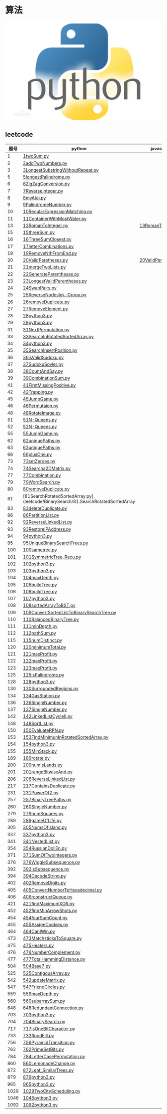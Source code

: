 # 算法

![本地图片](Image/python1.jpg)

## leetcode
|  题号  |  python  |  javascript  |  java  |  c  |
|  ----  |  ------  |  ----------  |  ----  |  -  |
|  1  |[1twoSum.py](leetcode/array/1.twoSum/1twoSum.py)  |    |    |    |
|  2  |[2addTwoNumbers.py](leetcode/array/2.addTwoNumbers/2addTwoNumbers.py)  |    |    |    |
|  3  |[3LongestSubstringWithoutRepeat.py](leetcode/Hash/3.LongestSubstringWithoutRepeat/3LongestSubstringWithoutRepeat.py)  |    |    |    |
|  5  |[5longestPalindrome.py](leetcode/DP/5.longestPalindrome/5longestPalindrome.py)  |    |    |    |
|  6  |[6ZigZagConversion.py](leetcode/STR/6.ZigZagConversion/6ZigZagConversion.py)  |    |    |    |
|  7  |[7ReverseInteger.py](leetcode/Math/7.ReverseInteger/7ReverseInteger.py)  |    |    |    |
|  8  |[8myAtoi.py](leetcode/List/8.myAtoi/8myAtoi.py)  |    |    |    |
|  9  |[9PalindromeNumber.py](leetcode/Math/9.PalindromeNumber/9PalindromeNumber.py)  |    |    |    |
|  10  |[10RegularExpressionMatching.py](leetcode/DP/10.RegularExpressionMatching/10RegularExpressionMatching.py)  |    |    |    |
|  11  |[11ContainerWithMostWater.py](leetcode/array/11.ContainerWithMostWater/11ContainerWithMostWater.py)  |    |    |    |
|  13  |[13RomanToInteger.py](leetcode/STR/13.RomanToInteger/13RomanToInteger.py)  |[13RomanToInteger.js](leetcode/STR/13.RomanToInteger/13RomanToInteger.js)  |    |    |
|  15  |[15threeSum.py](leetcode/array/15.threeSum/15threeSum.py)  |    |    |    |
|  16  |[16ThreeSumClosest.py](leetcode/array/16.ThreeSumClosest/16ThreeSumClosest.py)  |    |    |    |
|  17  |[17letterCombinations.py](leetcode/STR/17.letterCombinations/17letterCombinations.py)  |    |    |    |
|  19  |[19RemoveNthFromEnd.py](leetcode/List/19.RemoveNthFromEnd/19RemoveNthFromEnd.py)  |    |    |    |
|  20  |[20ValidParetheses.py](leetcode/STR/20.ValidParetheses/20ValidParetheses.py)  |[20ValidParetheses.js](leetcode/STR/20.ValidParetheses/20ValidParetheses.js)  |    |    |
|  21  |[21mergeTwoLists.py](leetcode/List/21.mergeTwoLists/21mergeTwoLists.py)  |    |    |    |
|  22  |[22GenerateParentheses.py](leetcode/BackTrack/22.GenerateParentheses/22GenerateParentheses.py)  |    |    |    |
|  23  |[23LongestValidParentheses.py](leetcode/STR/23.LongestValidParenthese/23LongestValidParentheses.py)  |    |    |    |
|  24  |[24SwapPairs.py](leetcode/List/24.SwapPairs/24SwapPairs.py)  |    |    |    |
|  25  |[25ReverseNodesInk-Group.py](leetcode/List/25.ReverseNodesInk-Group/25ReverseNodesInk-Group.py)  |    |    |    |
|  26  |[26removeDuplicate.py](leetcode/array/26.removeDuplicate/26removeDuplicate.py)  |    |    |    |
|  27  |[27RemoveElement.py](leetcode/array/27.RemoveElement/27RemoveElement.py)  |    |    |    |
|  28  |[28python3.py](leetcode/STR/28.ImplementstrStr()/28python3.py)  |    |    |    |
|  29  |[29python3.py](leetcode/Math/29.DivideTwoIntegers/29python3.py)  |    |    |    |
|  31  |[31NextPermutation.py](leetcode/array/31.NextPermutation/31NextPermutation.py)  |    |    |    |
|  33  |[33SearchInRotatedSortedArray.py](leetcode/array/33.SearchInRotatedSortedArray/33SearchInRotatedSortedArray.py)  |    |    |    |
|  34  |[34python3.py](leetcode/array/34.FindRangeInSortedArray/34python3.py)  |    |    |    |
|  35  |[35SearchInsertPosition.py](leetcode/array/35.SearchInsertPosition/35SearchInsertPosition.py)  |    |    |    |
|  36  |[36isValidSudoku.py](leetcode/array/36.isValidSudoku/36isValidSudoku.py)  |    |    |    |
|  37  |[37SudokuSovler.py](leetcode/BackTrack/37.SudokuSolver/37SudokuSovler.py)  |    |[37SudokuSolver.java](leetcode/BackTrack/37.SudokuSolver/37SudokuSolver.java)  |    |
|  38  |[38CountAndSay.py](leetcode/STR/38.CountAndSay/38CountAndSay.py)  |    |    |    |
|  39  |[39CombinationSum.py](leetcode/array/39.ComninationSum/39CombinationSum.py)  |    |    |    |
|  41  |[41FirstMissingPositive.py](leetcode/array/41.FirstMissingPositive/41FirstMissingPositive.py)  |    |    |    |
|  42  |[42Trapping.py](leetcode/array/42.Trapping/42Trapping.py)  |    |    |    |
|  45  |[45JumpGame.py](leetcode/Greedy/45.JumpGame/45JumpGame.py)  |    |    |    |
|  46  |[46Permutaion.py](leetcode/BackTrack/46.Permutaion/46Permutaion.py)  |    |    |    |
|  48  |[48RotateImage.py](leetcode/array/48.RotateImage/48RotateImage.py)  |    |    |    |
|  51  |[51N-Queens.py](leetcode/BackTrack/51.N-Queens/51N-Queens.py)  |    |    |    |
|  52  |[52N-Queens.py](leetcode/BackTrack/52.N-Queens/52N-Queens.py)  |    |    |    |
|  55  |[55JumpGame.py](leetcode/Greedy/55.JumpGame/55JumpGame.py)  |    |    |    |
|  62  |[62uniquePaths.py](leetcode/DP/62.uniquePaths/62uniquePaths.py)  |    |    |    |
|  63  |[63uniquePaths.py](leetcode/DP/63.uniquePaths/63uniquePaths.py)  |    |    |    |
|  66  |[66plusOne.py](leetcode/array/66.plusOne/66plusOne.py)  |    |    |    |
|  73  |[73setZeroes.py](leetcode/array/73.setZeroes/73setZeroes.py)  |    |    |    |
|  74  |[74Searcha2DMatrix.py](leetcode/array/74.SearchA2DMatrix/74Searcha2DMatrix.py)  |    |    |    |
|  77  |[77Combination.py](leetcode/STR/77.Combination/77Combination.py)  |    |    |    |
|  79  |[79WordSearch.py](leetcode/array/79.WordSearch/79WordSearch.py)  |    |    |    |
|  80  |[80removeDuplicate.py](leetcode/array/80.removeDuplicate/80removeDuplicate.py)  |    |    |    |
|  81  |[81SearchRotatedSortedArray.py](leetcode/BinarySearch/81.SearchRotatedSortedArray||/81SearchRotatedSortedArray.py)  |    |    |    |
|  83  |[83deleteDuplicate.py](leetcode/List/83.deleteDuplicate/83deleteDuplicate.py)  |    |    |    |
|  86  |[86PartitionList.py](leetcode/List/86.PartitionList/86PartitionList.py)  |    |    |    |
|  92  |[92ReverseLinkedList.py](leetcode/List/92.ReverseLinkedList/92ReverseLinkedList.py)  |    |    |    |
|  93  |[93RestoreIPAddress.py](leetcode/STR/93.RestoreIPAddress/93RestoreIPAddress.py)  |    |    |    |
|  94  |[94python3.py](leetcode/Hash/94.BinaryTreeInorderTra/94python3.py)  |    |    |    |
|  95  |[95UniqueBinarySearchTrees.py](leetcode/Tree/95.UniqueBinarySearchTrees/95UniqueBinarySearchTrees.py)  |    |    |    |
|  100  |[100sametree.py](leetcode/Tree/100.sametree/100sametree.py)  |    |    |    |
|  101  |[101SymmetricTree_Recu.py](leetcode/Tree/101.SymmetricTree_Recu/101SymmetricTree_Recu.py)  |    |    |    |
|  102  |[102python3.py](leetcode/Tree/102BinaryTreeLevelOrder/102python3.py)  |    |    |[102cpp.cpp](leetcode/Tree/102BinaryTreeLevelOrder/102cpp.cpp)  |
|  103  |[103python3.py](leetcode/Tree/103BinaryTreeZigZagLevelOrderTraversal/103python3.py)  |    |    |    |
|  104  |[104maxDepth.py](leetcode/Tree/104.maxDepth/104maxDepth.py)  |    |    |    |
|  105  |[105buildTree.py](leetcode/Tree/105.buildTree/105buildTree.py)  |    |    |    |
|  106  |[106buildTree.py](leetcode/Tree/106.buildTree/106buildTree.py)  |    |    |    |
|  107  |[107python3.py](leetcode/Tree/107.BinaryTreeLevelOrderTraversal-II/107python3.py)  |    |    |    |
|  108  |[108sortedArrayToBST.py](leetcode/Tree/108.sortedArrayToBST/108sortedArrayToBST.py)  |    |    |    |
|  109  |[109ConvertSortedListToBinarySearchTree.py](leetcode/List/109.ConvertSortedListtoBinarySearchTree/109ConvertSortedListToBinarySearchTree.py)  |    |    |    |
|  110  |[110BalancedBinaryTree.py](leetcode/Tree/110.BalancedBinaryTree/110BalancedBinaryTree.py)  |    |    |    |
|  111  |[111minDepth.py](leetcode/Tree/111.minDepth/111minDepth.py)  |    |    |    |
|  112  |[112pathSum.py](leetcode/Tree/112.pathSum/112pathSum.py)  |    |    |    |
|  115  |[115numDistinct.py](leetcode/DP/115.numDistinct/115numDistinct.py)  |    |    |    |
|  120  |[120minimumTotal.py](leetcode/array/120.minimumTotal/120minimumTotal.py)  |    |    |    |
|  121  |[121maxProfit.py](leetcode/array/121.maxProfit/121maxProfit.py)  |    |    |    |
|  122  |[122maxProfit.py](leetcode/array/122.maxProfit/122maxProfit.py)  |    |    |    |
|  123  |[123maxProfit.py](leetcode/array/123.maxProfit/123maxProfit.py)  |    |    |    |
|  125  |[125isPalindrome.py](leetcode/List/125.isPalindrome/125isPalindrome.py)  |    |    |    |
|  128  |[128python3.py](leetcode/UnionFind/128.LongestConsecutiveSequence/128python3.py)  |    |    |    |
|  130  |[130SurroundedRegions.py](leetcode/matrix/130.SurroundedRegions/130SurroundedRegions.py)  |    |    |    |
|  134  |[134GasStation.py](leetcode/Greedy/134.GasStation/134GasStation.py)  |    |    |    |
|  136  |[136SingleNumber.py](leetcode/BitOperation/136.SingleNumber/136SingleNumber.py)  |    |    |    |
|  137  |[137SingleNumber.py](leetcode/BitOperation/137.SingleNumber/137SingleNumber.py)  |    |    |    |
|  142  |[142LinkedListCycleII.py](leetcode/List/142.LinkedListCycleII/142LinkedListCycleII.py)  |    |    |    |
|  148  |[148SortList.py](leetcode/List/148.SortList/148SortList.py)  |    |    |    |
|  150  |[150EvaluateRPN.py](leetcode/Stack/150.EvaluateRPN/150EvaluateRPN.py)  |    |    |    |
|  153  |[153FindMinimunInRotatedSortedArray.py](leetcode/BinarySearch/153.FindMinimumInRotatedSortedArray/153FindMinimunInRotatedSortedArray.py)  |    |    |    |
|  154  |[154python3.py](leetcode/BinarySearch/154.FIndMInimumInRoatedSortedArrayII/154python3.py)  |    |    |    |
|  155  |[155MinStack.py](leetcode/Stack/155.MinStack/155MinStack.py)  |    |    |    |
|  189  |[189rotate.py](leetcode/array/189.rotate/189rotate.py)  |    |    |    |
|  200  |[200numIsLands.py](leetcode/matrix/200.numIsLands/200numIsLands.py)  |    |    |    |
|  201  |[201rangeBitwiseAnd.py](leetcode/BitOperation/201.rangeBitwiseAnd/201rangeBitwiseAnd.py)  |    |    |    |
|  206  |[206ReverseLinkedList.py](leetcode/List/206.ReverseLinkedList/206ReverseLinkedList.py)  |    |    |    |
|  217  |[217ContainsDuplicate.py](leetcode/Hash/217.ContainsDuplicate/217ContainsDuplicate.py)  |    |    |    |
|  231  |[231PowerOf2.py](leetcode/BitOperation/231.PowerOf2/231PowerOf2.py)  |    |    |    |
|  257  |[257BinaryTreePaths.py](leetcode/Tree/257.BinaryTreePaths/257BinaryTreePaths.py)  |    |    |    |
|  260  |[260SingleNumber.py](leetcode/BitOperation/260.SingleNumber/260SingleNumber.py)  |    |    |    |
|  279  |[279numSquares.py](leetcode/Graph/279.numSquares/279numSquares.py)  |    |    |    |
|  289  |[289gameOfLife.py](leetcode/array/289.gameOfLife/289gameOfLife.py)  |    |    |    |
|  305  |[305NumsOfIsland.py](leetcode/UnionFind/305.NumsOfisland/305NumsOfIsland.py)  |    |    |    |
|  337  |[337python3.py](leetcode/Tree/337HouseRobberIII/337python3.py)  |    |    |    |
|  341  |[341NestedList.py](leetcode/array/341.NestedList/341NestedList.py)  |    |    |    |
|  354  |[354RussianDollEn.py](leetcode/DP/354.RussianDollEn/354RussianDollEn.py)  |    |    |    |
|  371  |[371SumOfTwoIntegers.py](leetcode/BitOperation/371.SumOfTwoIntegers/371SumOfTwoIntegers.py)  |    |    |    |
|  376  |[376WiggleSubsequence.py](leetcode/Greedy/376.WiggleSubsequence/376WiggleSubsequence.py)  |    |    |    |
|  392  |[392IsSubsequence.py](leetcode/Greedy/392.IsSubsequence/392IsSubsequence.py)  |    |    |    |
|  394  |[394DecodeString.py](leetcode/STR/394.DecodeString/394DecodeString.py)  |    |    |    |
|  402  |[402RemoveDigits.py](leetcode/Greedy/402.RemoveDigits/402RemoveDigits.py)  |    |    |    |
|  405  |[405ConvertNumberTpHexadecimal.py](leetcode/BitOperation/405.ConvertNumberToHexadecimal/405ConvertNumberTpHexadecimal.py)  |    |    |    |
|  406  |[406rconstructQueue.py](leetcode/Greedy/406.rconstructQueue/406rconstructQueue.py)  |    |    |    |
|  421  |[421findMaximumXOR.py](leetcode/BitOperation/421.findMaximumXOR/421findMaximumXOR.py)  |    |    |    |
|  452  |[452findMinArrowShots.py](leetcode/Greedy/452.findMinArrowShots/452findMinArrowShots.py)  |    |    |    |
|  454  |[454fourSumCount.py](leetcode/Hash/454.fourSumCount/454fourSumCount.py)  |    |    |    |
|  455  |[455AssignCookies.py](leetcode/Greedy/455.AssignCookies/455AssignCookies.py)  |    |    |    |
|  464  |[464CanIWin.py](leetcode/DP/464.CanIWin/464CanIWin.py)  |    |    |    |
|  473  |[473MatchsticksToSquare.py](leetcode/BackTrack/473.MatchsticksToSquare/473MatchsticksToSquare.py)  |    |    |    |
|  475  |[475Heaters.py](leetcode/Greedy/475.Heaters/475Heaters.py)  |    |    |    |
|  476  |[476NumberComplement.py](leetcode/BitOperation/476.NumberComplement/476NumberComplement.py)  |    |    |    |
|  477  |[477TotalHammingDistance.py](leetcode/BitOperation/477.TotalHammingDistance/477TotalHammingDistance.py)  |    |    |    |
|  504  |[504Base7.py](leetcode/Other/504.Base7/504Base7.py)  |    |    |    |
|  525  |[525ContigousArray.py](leetcode/Hash/525.ContigousArray/525ContigousArray.py)  |    |    |    |
|  542  |[542updateMatrix.py](leetcode/matrix/542.updateMatrix/542updateMatrix.py)  |    |    |    |
|  547  |[547FriendCircles.py](leetcode/UnionFind/547.FriendCircles/547FriendCircles.py)  |    |    |[547FriendCircles.cpp](leetcode/UnionFind/547.FriendCircles/547FriendCircles.cpp)  |
|  559  |[559maxDepth.py](leetcode/Tree/559.maxDepth/559maxDepth.py)  |    |    |    |
|  560  |[560subarraySum.py](leetcode/Hash/560.subarraySum/560subarraySum.py)  |    |    |    |
|  648  |[648RedundantConnection.py](leetcode/UnionFind/684.RedundantConnection/648RedundantConnection.py)  |    |    |    |
|  703  |[703python3.py](leetcode/Heap/703.KthLargestElementInStream/703python3.py)  |    |    |    |
|  704  |[704BinarySearch.py](leetcode/BinarySearch/704.BinarySerch/704BinarySearch.py)  |    |    |    |
|  717  |[717isOneBitCharacter.py](leetcode/array/717.isOneBitCharacter/717isOneBitCharacter.py)  |    |    |    |
|  733  |[733floodFill.py](leetcode/matrix/733.floodFill/733floodFill.py)  |    |    |    |
|  756  |[756PyramidTransition.py](leetcode/Greedy/756.PyramidTransition/756PyramidTransition.py)  |    |    |    |
|  762  |[762PrimeSetBits.py](leetcode/BitOperation/762.PrimeSetBits/762PrimeSetBits.py)  |    |    |    |
|  784  |[784LetterCasePermutation.py](leetcode/STR/784.LetterCasePermutation/784LetterCasePermutation.py)  |    |    |    |
|  860  |[860LemonadeChange.py](leetcode/Greedy/860.LemonadeChange/860LemonadeChange.py)  |    |    |    |
|  872  |[872Leaf_SimilarTrees.py](leetcode/Tree/872.Leaf_SimilarTrees/872Leaf_SimilarTrees.py)  |    |    |    |
|  879  |[879python3.py](leetcode/Tree/897.IncreasingOrderSearchTree/879python3.py)  |    |    |    |
|  965  |[965python3.py](leetcode/Tree/965.UnivaluedBinaryTree/965python3.py)  |    |    |    |
|  1029  |[1029TwoCityScheduling.py](leetcode/Greedy/1029.TwoCityScheduling/1029TwoCityScheduling.py)  |    |    |    |
|  1046  |[1046python3.py](leetcode/Heap/1046.LastStoneWeight/1046python3.py)  |    |    |    |
|  1092  |[1092python3.py](leetcode/DP/1092.ShortestCommonSupersequence/1092python3.py)  |    |    |    |